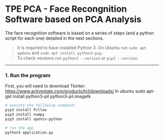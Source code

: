 # TPE PCA - Face Recongnition Software based on PCA Analysis

The face recognition software is based on a series of steps (and a python script for each one) detailed in the next sections.

> It is required to have installed Python 3. On Ubuntu run `sudo apt update` and `sudo apt install python3-pip`.  
To check versions run `python3 --version` or `pip3 --version`.

---

### 1. Run the program
First, you will need to download Tkinter: https://www.activestate.com/products/tcl/downloads/ 
In ubuntu
sudo apt-get install python3-pil python3-pil.imagetk

```bash
# execute the following commands
pip3 install Pillow 
pip3 install numpy
pip3 install opencv-python

# run the app
python3 application.py
```